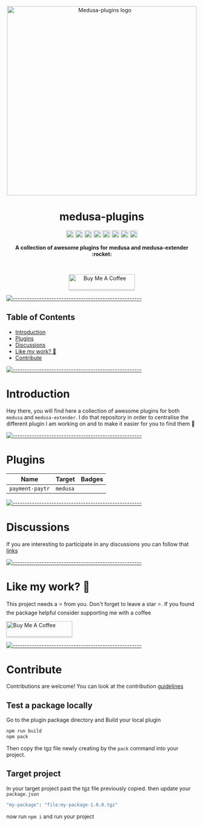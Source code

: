 <p align="center">
  <img src="https://github.com/adrien2p/medusa-plugins/blob/assets/assets/medua-plugins-logo.png?raw=true" alt="Medusa-plugins logo" width="500" height="auto" />
</p>
<h1 align="center">medusa-plugins</h1>

<p align="center">
<a href="https://github.com/adrien2p/medusa-plugins/graphs/contributors"><img alt="Contributors" src="https://img.shields.io/github/contributors/adrien2p/medusa-plugins.svg" height="20"/></a>
<a href="https://github.com/adrien2p/awesome-medusajs"><img alt="Awesome medusajs" src="https://awesome.re/badge.svg" height="20"/></a>
<a href="https://discord.gg/xpCwq3Kfn8"><img alt="Discord" src="https://img.shields.io/badge/chat-on%20discord-7289DA.svg" height="20"/></a>
<a href="https://github.com/adrien2p/medusa-plugins/commits/main"><img alt="Activity" src="https://img.shields.io/github/commit-activity/m/adrien2p/medusa-plugins?style=flat" height="20"/></a>
<a href="https://github.com/adrien2p/medusa-plugins/issues"><img alt="Issues" src="https://img.shields.io/github/issues/adrien2p/medusa-plugins?style=flat" height="20"/></a>
<a href="https://github.com/adrien2p/medusa-plugins/blob/main/LICENSE"><img alt="Licence" src="https://img.shields.io/github/license/adrien2p/medusa-plugins?style=flat" height="20"/></a>
<a href="https://github.com/adrien2p/medusa-plugins/blob/main/CONTRIBUTING.md"><img alt="Contributing" src="https://img.shields.io/badge/PRs-welcome-brightgreen.svg?style=flat" height="20"/></a>
<a href="https://github.com/adrien2p/medusa-plugins/actions/workflows/codeql-analysis.yml"><img alt="CodeQL security analysis status" src="https://github.com/adrien2p/medusa-plugins/actions/workflows/codeql-analysis.yml/badge.svg" height="20"/></a>
	</p>

<p align="center">
  <b>A collection of awesome plugins for medusa and medusa-extender :rocket:</b></br>
</p>

<br />


<p align="center">
    <a href="https://www.buymeacoffee.com/adriendeperetti" target="_blank"><img src="https://www.buymeacoffee.com/assets/img/custom_images/orange_img.png" alt="Buy Me A Coffee" style="height: 41px !important;width: 174px !important;box-shadow: 0px 3px 2px 0px rgba(190, 190, 190, 0.5) !important;-webkit-box-shadow: 0px 3px 2px 0px rgba(190, 190, 190, 0.5) !important;" ></a>
</p>


[![-----------------------------------------------------](https://raw.githubusercontent.com/andreasbm/readme/master/assets/lines/cloudy.png)](#table-of-contents)

## Table of Contents

* [Introduction](#introduction)
* [Plugins](#plugins)
* [Discussions](#discussions)
* [Like my work? :heartbeat:](#like-my-work-heartbeat)
* [Contribute](#contribute)

[![-----------------------------------------------------](https://raw.githubusercontent.com/andreasbm/readme/master/assets/lines/cloudy.png)](#introduction)

# Introduction

Hey there, you will find here a collection of awesome plugins for both `medusa` and `medusa-extender`.
I do that repository in order to centralise the different plugin I am working on and to 
make it easier for you to find them :rocket:

[![-----------------------------------------------------](https://raw.githubusercontent.com/andreasbm/readme/master/assets/lines/cloudy.png)](#plugins)

# Plugins

| Name                      | Target        | Badges                                       |
|---------------------------|---------------|----------------------------------------------|
| `payment-paytr`           | `medusa`      |                                              |

[![-----------------------------------------------------](https://raw.githubusercontent.com/andreasbm/readme/master/assets/lines/cloudy.png)](#discussions)

# Discussions

If you are interesting to participate in any discussions you can follow that [links](https://github.com/adrien2p/medusa-plugins/discussions)

[![-----------------------------------------------------](https://raw.githubusercontent.com/andreasbm/readme/master/assets/lines/cloudy.png)](#like-my-work-heartbeat)

# Like my work? :heartbeat:

This project needs a :star: from you. Don't forget to leave a star :star:.
If you found the package helpful consider supporting me with a coffee

<a href="https://www.buymeacoffee.com/adriendeperetti" target="_blank"><img src="https://www.buymeacoffee.com/assets/img/custom_images/orange_img.png" alt="Buy Me A Coffee" style="height: 41px !important;width: 174px !important;box-shadow: 0px 3px 2px 0px rgba(190, 190, 190, 0.5) !important;-webkit-box-shadow: 0px 3px 2px 0px rgba(190, 190, 190, 0.5) !important;" ></a>

[![-----------------------------------------------------](https://raw.githubusercontent.com/andreasbm/readme/master/assets/lines/cloudy.png)](#contribute)

# Contribute

Contributions are welcome! You can look at the contribution [guidelines](./CONTRIBUTING.md)

## Test a package locally

Go to the plugin package directory and Build your local plugin

```bash
npm run build
npm pack
```

Then copy the tgz file newly creating by the `pack` command into your project.

## Target project

In your target project past the tgz file previously copied.
then update your `package.json`

```bash
"my-package": "file:my-package-1.0.0.tgz"
```

now run `npm i` and run your project
